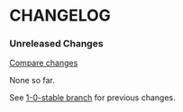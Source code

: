# CHANGELOG

### Unreleased Changes

[Compare changes](https://github.com/codevise/pageflow-new-pages-box/compare/1-0-stable...master)

None so far.

See
[1-0-stable branch](https://github.com/codevise/pageflow-new-pages-box/blob/1-0-stable/CHANGELOG.md)
for previous changes.
